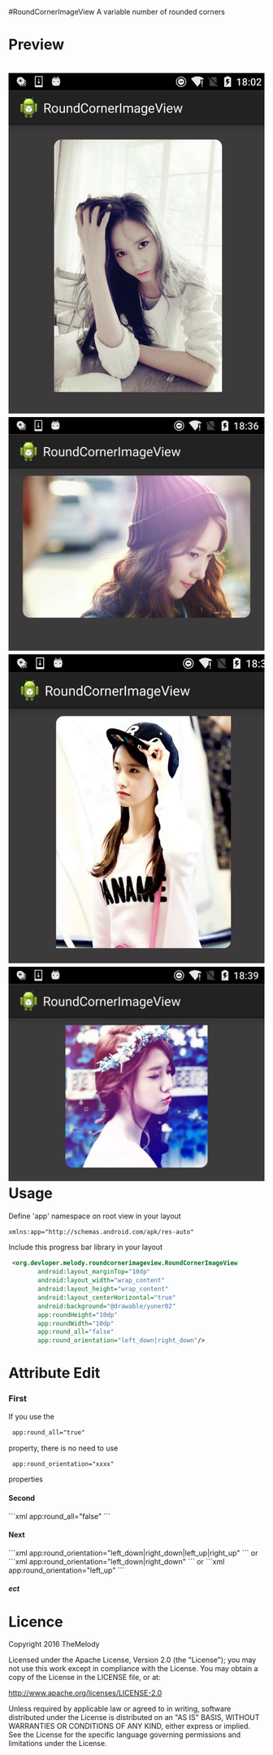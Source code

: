 #RoundCornerImageView
A variable number of rounded corners

Preview
======================
![Icon Round Corner Progress Bar Usage](https://github.com/TheMelody/RoundCornerImageView/blob/master/Screenshot_20160612-180205~2.png
)
![Icon Round Corner Progress Bar Usage](https://github.com/TheMelody/RoundCornerImageView/blob/master/Screenshot_20160612-183629~2.png
)
![Icon Round Corner Progress Bar Usage](https://github.com/TheMelody/RoundCornerImageView/blob/master/Screenshot_20160612-183821~2.png
)
![Icon Round Corner Progress Bar Usage](https://github.com/TheMelody/RoundCornerImageView/blob/master/Screenshot_20160612-183928~2.png
)
Usage
======================
Define 'app' namespace on root view in your layout
```xml
xmlns:app="http://schemas.android.com/apk/res-auto"
```
Include this progress bar library in your layout
```xml
 <org.devloper.melody.roundcornerimageview.RoundCornerImageView
        android:layout_marginTop="10dp"
        android:layout_width="wrap_content"
        android:layout_height="wrap_content"
        android:layout_centerHorizontal="true"
        android:background="@drawable/yuner02"
        app:roundHeight="10dp"
        app:roundWidth="10dp"
        app:round_all="false"
        app:round_orientation="left_down|right_down"/>
```
Attribute Edit
==========================
<h3>First</h3>

If you use the
```xml
 app:round_all="true"
```
property, there is no need to use
```xml
 app:round_orientation="xxxx"
```
properties

<h4>Second</h4>
```xml
 app:round_all="false"
 ```
<h4>Next</h4>
```xml
 app:round_orientation="left_down|right_down|left_up|right_up"
```
or
```xml
 app:round_orientation="left_down|right_down"
```
or
```xml
 app:round_orientation="left_up"
```
<h5>ect</h5>

Licence
===========================
Copyright 2016 TheMelody

Licensed under the Apache License, Version 2.0 (the "License"); you may not use this work except in compliance with the License. You may obtain a copy of the License in the LICENSE file, or at:

http://www.apache.org/licenses/LICENSE-2.0

Unless required by applicable law or agreed to in writing, software distributed under the License is distributed on an "AS IS" BASIS, WITHOUT WARRANTIES OR CONDITIONS OF ANY KIND, either express or implied. See the License for the specific language governing permissions and limitations under the License.
